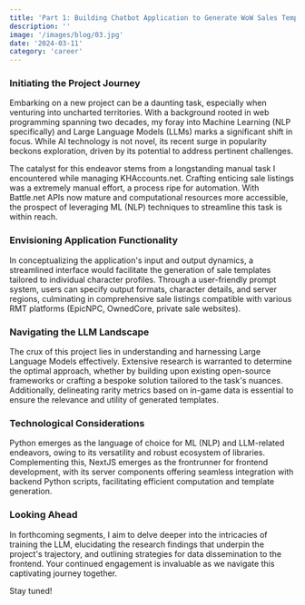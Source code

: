 ```yaml
---
title: 'Part 1: Building Chatbot Application to Generate WoW Sales Template'
description: ''
image: '/images/blog/03.jpg'
date: '2024-03-11'
category: 'career'
---
```


### Initiating the Project Journey

Embarking on a new project can be a daunting task, especially when venturing into uncharted territories. With a background rooted in web programming spanning two decades, my foray into Machine Learning (NLP specifically) and Large Language Models (LLMs) marks a significant shift in focus. While AI technology is not novel, its recent surge in popularity beckons exploration, driven by its potential to address pertinent challenges.

The catalyst for this endeavor stems from a longstanding manual task I encountered while managing KHAccounts.net. Crafting enticing sale listings was a extremely manual effort, a process ripe for automation. With Battle.net APIs now mature and computational resources more accessible, the prospect of leveraging ML (NLP) techniques to streamline this task is within reach.

### Envisioning Application Functionality

In conceptualizing the application's input and output dynamics, a streamlined interface would facilitate the generation of sale templates tailored to individual character profiles. Through a user-friendly prompt system, users can specify output formats, character details, and server regions, culminating in comprehensive sale listings compatible with various RMT platforms (EpicNPC, OwnedCore, private sale websites).

### Navigating the LLM Landscape

The crux of this project lies in understanding and harnessing Large Language Models effectively. Extensive research is warranted to determine the optimal approach, whether by building upon existing open-source frameworks or crafting a bespoke solution tailored to the task's nuances. Additionally, delineating rarity metrics based on in-game data is essential to ensure the relevance and utility of generated templates.

### Technological Considerations

Python emerges as the language of choice for ML (NLP) and LLM-related endeavors, owing to its versatility and robust ecosystem of libraries. Complementing this, NextJS emerges as the frontrunner for frontend development, with its server components offering seamless integration with backend Python scripts, facilitating efficient computation and template generation.

### Looking Ahead

In forthcoming segments, I aim to delve deeper into the intricacies of training the LLM, elucidating the research findings that underpin the project's trajectory, and outlining strategies for data dissemination to the frontend. Your continued engagement is invaluable as we navigate this captivating journey together.

Stay tuned!
